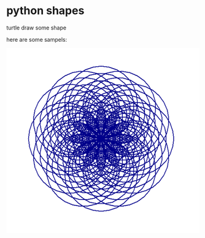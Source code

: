 # python shapes
 turtle draw some shape

here are some sampels:
 
![alt text](https://github.com/MatinTavakoli2010/python-shapes/blob/main/sample%20image/circle.png)

